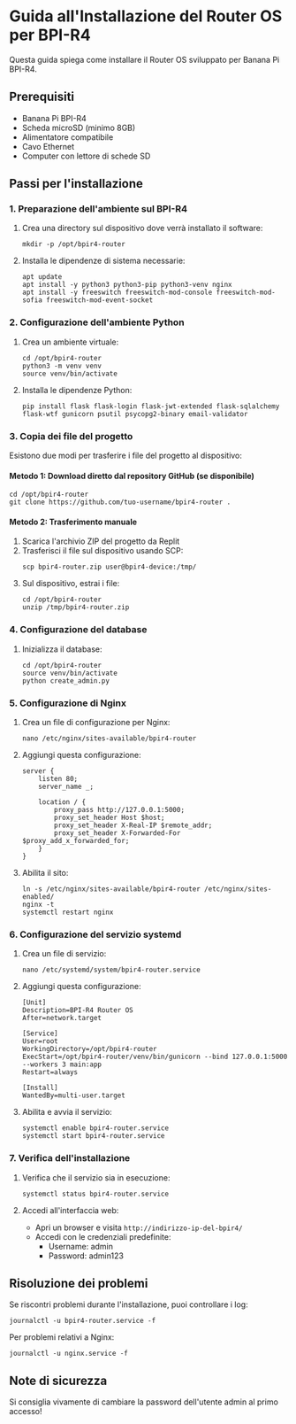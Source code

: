 # Guida all'Installazione del Router OS per BPI-R4

Questa guida spiega come installare il Router OS sviluppato per Banana Pi BPI-R4.

## Prerequisiti
- Banana Pi BPI-R4
- Scheda microSD (minimo 8GB)
- Alimentatore compatibile
- Cavo Ethernet
- Computer con lettore di schede SD

## Passi per l'installazione

### 1. Preparazione dell'ambiente sul BPI-R4

1. Crea una directory sul dispositivo dove verrà installato il software:
   ```
   mkdir -p /opt/bpir4-router
   ```

2. Installa le dipendenze di sistema necessarie:
   ```
   apt update
   apt install -y python3 python3-pip python3-venv nginx
   apt install -y freeswitch freeswitch-mod-console freeswitch-mod-sofia freeswitch-mod-event-socket
   ```

### 2. Configurazione dell'ambiente Python

1. Crea un ambiente virtuale:
   ```
   cd /opt/bpir4-router
   python3 -m venv venv
   source venv/bin/activate
   ```

2. Installa le dipendenze Python:
   ```
   pip install flask flask-login flask-jwt-extended flask-sqlalchemy flask-wtf gunicorn psutil psycopg2-binary email-validator
   ```

### 3. Copia dei file del progetto

Esistono due modi per trasferire i file del progetto al dispositivo:

#### Metodo 1: Download diretto dal repository GitHub (se disponibile)
```
cd /opt/bpir4-router
git clone https://github.com/tuo-username/bpir4-router .
```

#### Metodo 2: Trasferimento manuale
1. Scarica l'archivio ZIP del progetto da Replit
2. Trasferisci il file sul dispositivo usando SCP:
   ```
   scp bpir4-router.zip user@bpir4-device:/tmp/
   ```
3. Sul dispositivo, estrai i file:
   ```
   cd /opt/bpir4-router
   unzip /tmp/bpir4-router.zip
   ```

### 4. Configurazione del database

1. Inizializza il database:
   ```
   cd /opt/bpir4-router
   source venv/bin/activate
   python create_admin.py
   ```

### 5. Configurazione di Nginx

1. Crea un file di configurazione per Nginx:
   ```
   nano /etc/nginx/sites-available/bpir4-router
   ```

2. Aggiungi questa configurazione:
   ```
   server {
       listen 80;
       server_name _;

       location / {
           proxy_pass http://127.0.0.1:5000;
           proxy_set_header Host $host;
           proxy_set_header X-Real-IP $remote_addr;
           proxy_set_header X-Forwarded-For $proxy_add_x_forwarded_for;
       }
   }
   ```

3. Abilita il sito:
   ```
   ln -s /etc/nginx/sites-available/bpir4-router /etc/nginx/sites-enabled/
   nginx -t
   systemctl restart nginx
   ```

### 6. Configurazione del servizio systemd

1. Crea un file di servizio:
   ```
   nano /etc/systemd/system/bpir4-router.service
   ```

2. Aggiungi questa configurazione:
   ```
   [Unit]
   Description=BPI-R4 Router OS
   After=network.target

   [Service]
   User=root
   WorkingDirectory=/opt/bpir4-router
   ExecStart=/opt/bpir4-router/venv/bin/gunicorn --bind 127.0.0.1:5000 --workers 3 main:app
   Restart=always

   [Install]
   WantedBy=multi-user.target
   ```

3. Abilita e avvia il servizio:
   ```
   systemctl enable bpir4-router.service
   systemctl start bpir4-router.service
   ```

### 7. Verifica dell'installazione

1. Verifica che il servizio sia in esecuzione:
   ```
   systemctl status bpir4-router.service
   ```

2. Accedi all'interfaccia web:
   - Apri un browser e visita `http://indirizzo-ip-del-bpir4/`
   - Accedi con le credenziali predefinite:
     - Username: admin
     - Password: admin123

## Risoluzione dei problemi

Se riscontri problemi durante l'installazione, puoi controllare i log:
```
journalctl -u bpir4-router.service -f
```

Per problemi relativi a Nginx:
```
journalctl -u nginx.service -f
```

## Note di sicurezza

Si consiglia vivamente di cambiare la password dell'utente admin al primo accesso!